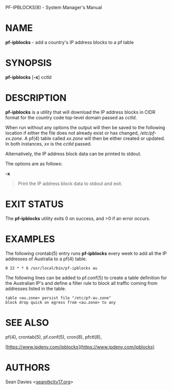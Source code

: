 PF-IPBLOCKS(8) - System Manager's Manual

# NAME

**pf-ipblocks** - add a country's IP address blocks to a pf table

# SYNOPSIS

**pf-ipblocks**
\[**-x**]
cctld

# DESCRIPTION

**pf-ipblocks**
is a utility that will download the IP address blocks in CIDR format for the
country code top-level domain passed as
*cctld*.

When run without any options the output will then be saved to the following
location if either the file does not already exist or has changed,
*/etc/pf-xx.zone*.
A
pf(4)
table called
*xx.zone*
will then be either created or updated.
In both instances,
*xx*
is the
*cctld*
passed.

Alternatively, the IP address block data can be printed to stdout.

The options are as follows:

**-x**

> Print the IP address block data to stdout and exit.

# EXIT STATUS

The **pf-ipblocks** utility exits&#160;0 on success, and&#160;&gt;0 if an error occurs.

# EXAMPLES

The following
crontab(5)
entry runs
**pf-ipblocks**
every week to add all the IP addresses of Australia to a
pf(4)
table.

	0 22 * * 6 /usr/local/bin/pf-ipblocks au

The following lines can be added to
pf.conf(5)
to create a table definition for the Australian IP's and define a filter rule
to block all traffic coming from addresses listed in the table.

	table <au.zone> persist file "/etc/pf-au.zone"
	block drop quick on egress from <au.zone> to any

# SEE ALSO

pf(4),
crontab(5),
pf.conf(5),
cron(8),
pfctl(8),

[https://www.ipdeny.com/ipblocks](https://www.ipdeny.com/ipblocks)

# AUTHORS

Sean Davies &lt;[sean@city17.org](mailto:sean@city17.org)&gt;
